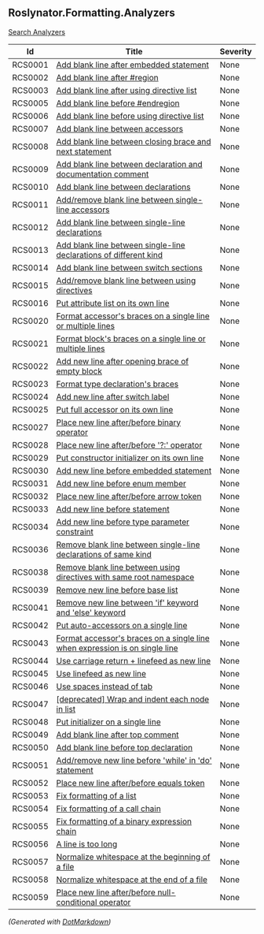 ## Roslynator\.Formatting\.Analyzers

[Search Analyzers](http://pihrt.net/Roslynator/Analyzers)

| Id  | Title | Severity |
| --- | ----- | -------- |
| RCS0001 | [Add blank line after embedded statement](../../docs/analyzers/RCS0001.md) | None |
| RCS0002 | [Add blank line after #region](../../docs/analyzers/RCS0002.md) | None |
| RCS0003 | [Add blank line after using directive list](../../docs/analyzers/RCS0003.md) | None |
| RCS0005 | [Add blank line before #endregion](../../docs/analyzers/RCS0005.md) | None |
| RCS0006 | [Add blank line before using directive list](../../docs/analyzers/RCS0006.md) | None |
| RCS0007 | [Add blank line between accessors](../../docs/analyzers/RCS0007.md) | None |
| RCS0008 | [Add blank line between closing brace and next statement](../../docs/analyzers/RCS0008.md) | None |
| RCS0009 | [Add blank line between declaration and documentation comment](../../docs/analyzers/RCS0009.md) | None |
| RCS0010 | [Add blank line between declarations](../../docs/analyzers/RCS0010.md) | None |
| RCS0011 | [Add/remove blank line between single-line accessors](../../docs/analyzers/RCS0011.md) | None |
| RCS0012 | [Add blank line between single-line declarations](../../docs/analyzers/RCS0012.md) | None |
| RCS0013 | [Add blank line between single-line declarations of different kind](../../docs/analyzers/RCS0013.md) | None |
| RCS0014 | [Add blank line between switch sections](../../docs/analyzers/RCS0014.md) | None |
| RCS0015 | [Add/remove blank line between using directives](../../docs/analyzers/RCS0015.md) | None |
| RCS0016 | [Put attribute list on its own line](../../docs/analyzers/RCS0016.md) | None |
| RCS0020 | [Format accessor's braces on a single line or multiple lines](../../docs/analyzers/RCS0020.md) | None |
| RCS0021 | [Format block's braces on a single line or multiple lines](../../docs/analyzers/RCS0021.md) | None |
| RCS0022 | [Add new line after opening brace of empty block](../../docs/analyzers/RCS0022.md) | None |
| RCS0023 | [Format type declaration's braces](../../docs/analyzers/RCS0023.md) | None |
| RCS0024 | [Add new line after switch label](../../docs/analyzers/RCS0024.md) | None |
| RCS0025 | [Put full accessor on its own line](../../docs/analyzers/RCS0025.md) | None |
| RCS0027 | [Place new line after/before binary operator](../../docs/analyzers/RCS0027.md) | None |
| RCS0028 | [Place new line after/before '?:' operator](../../docs/analyzers/RCS0028.md) | None |
| RCS0029 | [Put constructor initializer on its own line](../../docs/analyzers/RCS0029.md) | None |
| RCS0030 | [Add new line before embedded statement](../../docs/analyzers/RCS0030.md) | None |
| RCS0031 | [Add new line before enum member](../../docs/analyzers/RCS0031.md) | None |
| RCS0032 | [Place new line after/before arrow token](../../docs/analyzers/RCS0032.md) | None |
| RCS0033 | [Add new line before statement](../../docs/analyzers/RCS0033.md) | None |
| RCS0034 | [Add new line before type parameter constraint](../../docs/analyzers/RCS0034.md) | None |
| RCS0036 | [Remove blank line between single-line declarations of same kind](../../docs/analyzers/RCS0036.md) | None |
| RCS0038 | [Remove blank line between using directives with same root namespace](../../docs/analyzers/RCS0038.md) | None |
| RCS0039 | [Remove new line before base list](../../docs/analyzers/RCS0039.md) | None |
| RCS0041 | [Remove new line between 'if' keyword and 'else' keyword](../../docs/analyzers/RCS0041.md) | None |
| RCS0042 | [Put auto-accessors on a single line](../../docs/analyzers/RCS0042.md) | None |
| RCS0043 | [Format accessor's braces on a single line when expression is on single line](../../docs/analyzers/RCS0043.md) | None |
| RCS0044 | [Use carriage return + linefeed as new line](../../docs/analyzers/RCS0044.md) | None |
| RCS0045 | [Use linefeed as new line](../../docs/analyzers/RCS0045.md) | None |
| RCS0046 | [Use spaces instead of tab](../../docs/analyzers/RCS0046.md) | None |
| RCS0047 | [\[deprecated\] Wrap and indent each node in list](../../docs/analyzers/RCS0047.md) | None |
| RCS0048 | [Put initializer on a single line](../../docs/analyzers/RCS0048.md) | None |
| RCS0049 | [Add blank line after top comment](../../docs/analyzers/RCS0049.md) | None |
| RCS0050 | [Add blank line before top declaration](../../docs/analyzers/RCS0050.md) | None |
| RCS0051 | [Add/remove new line before 'while' in 'do' statement](../../docs/analyzers/RCS0051.md) | None |
| RCS0052 | [Place new line after/before equals token](../../docs/analyzers/RCS0052.md) | None |
| RCS0053 | [Fix formatting of a list](../../docs/analyzers/RCS0053.md) | None |
| RCS0054 | [Fix formatting of a call chain](../../docs/analyzers/RCS0054.md) | None |
| RCS0055 | [Fix formatting of a binary expression chain](../../docs/analyzers/RCS0055.md) | None |
| RCS0056 | [A line is too long](../../docs/analyzers/RCS0056.md) | None |
| RCS0057 | [Normalize whitespace at the beginning of a file](../../docs/analyzers/RCS0057.md) | None |
| RCS0058 | [Normalize whitespace at the end of a file](../../docs/analyzers/RCS0058.md) | None |
| RCS0059 | [Place new line after/before null-conditional operator](../../docs/analyzers/RCS0059.md) | None |


*\(Generated with [DotMarkdown](http://github.com/JosefPihrt/DotMarkdown)\)*